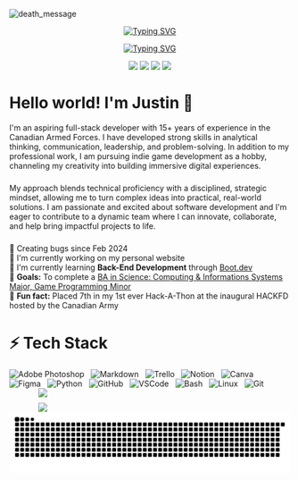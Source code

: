 ![death_message](https://github.com/user-attachments/assets/68d69098-3066-4ca0-b2b2-1eb6471bb4a5)

<p align="center">
<a href="https://git.io/typing-svg"><img src="https://readme-typing-svg.demolab.com?font=Roboto+Mono&weight=500&size=40&duration=3000&pause=500&color=18677F&center=true&vCenter=true&width=435&height=50&lines=Full+Stack+Web+Dev;Indie+Game+Dev" alt="Typing SVG" /></a>
</p>
<p align="center">
<a href="https://git.io/typing-svg"><img src="https://readme-typing-svg.demolab.com?font=Roboto+Mono&weight=500&size=30&duration=3000&pause=500&color=18677F&center=true&vCenter=true&width=435&height=50&lines=Coding%2C+Creating%2C+Gaming" alt="Typing SVG" /></a>
</p>
<p align="center">
<a href = "mailto: justin.mnge@gmail.com"><img src="https://img.shields.io/badge/Gmail-D14836?style=for-the-badge&logo=gmail&logoColor=white"></a>
<a href="https://www.facebook.com/justin.mnge1"><img src="https://img.shields.io/badge/Facebook-1DA1F2?style=for-the-badge&logo=facebook&logoColor=white"></a>
<a href="https://www.instagram.com/j.mnge/"><img src="https://img.shields.io/badge/Instagram-E4405F?style=for-the-badge&logo=instagram&logoColor=white"></a>
<a href="https://www.linkedin.com/in/justin-mnge/"><img src="https://img.shields.io/badge/LinkedIn-0077B5?style=for-the-badge&logo=linkedin&logoColor=white"></a>
</p>

<h1> Hello world! I'm Justin 👋 </h1>

I'm an aspiring full-stack developer with 15+ years of experience in the Canadian Armed Forces. I have developed strong skills in analytical thinking, communication, leadership, and problem-solving. In addition to my professional work, I am pursuing indie game development as a hobby, channeling my creativity into building immersive digital experiences.

###

My approach blends technical proficiency with a disciplined, strategic mindset, allowing me to turn complex ideas into practical, real-world solutions. I am passionate and excited about software development and I'm eager to contribute to a dynamic team where I can innovate, collaborate, and help bring impactful projects to life.

###

<p align="left">
  
  🐛 Creating bugs since Feb 2024<br>
  🔭 I'm currently working on my personal website<br>
  🌱 I'm currently learning **Back-End Development** through [Boot.dev](https://boot.dev)<br>
  🎯 **Goals:** To complete a [BA in Science: Computing & Informations Systems Major, Game Programming Minor](https://www.athabascau.ca/programs/summary/bachelor-of-science-in-computing-and-information-systems.html#overview)<br>
  🎲 **Fun fact:** Placed 7th in my 1st ever Hack-A-Thon at the inaugural HACKFD hosted by the Canadian Army</p>

# ⚡ Tech Stack

<div style="display: inline-block;">
  <img alt="Adobe Photoshop" height="40" width="40" src="https://cdn.jsdelivr.net/gh/devicons/devicon@latest/icons/photoshop/photoshop-original.svg" />&nbsp;&nbsp;
  <img alt="Markdown" height="40" width="40" src="https://cdn.jsdelivr.net/gh/devicons/devicon@latest/icons/markdown/markdown-original.svg" />&nbsp;&nbsp;
  <img alt="Trello" height="40" width="40" src="https://cdn.jsdelivr.net/gh/devicons/devicon@latest/icons/trello/trello-original.svg" />&nbsp;&nbsp;
  <img alt="Notion" height="40" width="40" src="https://cdn.jsdelivr.net/gh/devicons/devicon@latest/icons/notion/notion-original.svg" />&nbsp;&nbsp;
  <img alt="Canva" height="40" width="40" src="https://cdn.jsdelivr.net/gh/devicons/devicon@latest/icons/canva/canva-original.svg" />&nbsp;&nbsp;
  <img alt="Figma" height="40" width="40" src="https://cdn.jsdelivr.net/gh/devicons/devicon@latest/icons/figma/figma-original.svg" />&nbsp;&nbsp;
  <img alt="Python" height="40" width="40" src="https://cdn.jsdelivr.net/gh/devicons/devicon@latest/icons/python/python-original.svg" />&nbsp;&nbsp;
  <img alt="GitHub" height="40" width="40" src="https://cdn.jsdelivr.net/gh/devicons/devicon/icons/github/github-original.svg" />&nbsp;&nbsp;
  <img alt="VSCode" height="40" width="40" src="https://cdn.jsdelivr.net/gh/devicons/devicon@latest/icons/vscode/vscode-original.svg" />&nbsp;&nbsp;
  <img alt="Bash" height="40" width="40" src="https://cdn.jsdelivr.net/gh/devicons/devicon/icons/bash/bash-original.svg" />&nbsp;&nbsp;
  <img alt="Linux" height="40" width="40" src="https://cdn.jsdelivr.net/gh/devicons/devicon/icons/linux/linux-original.svg" />&nbsp;&nbsp;
  <img alt="Git" height="40" width="40" src="https://cdn.jsdelivr.net/gh/devicons/devicon/icons/git/git-original.svg" />
</div>

<br>
<div align="center" style="display: flex; justify-content: center; gap: 10px; flex-wrap: wrap;">
  <img style="min-width: 400px; max-width: 48%;" src="https://github-readme-stats.vercel.app/api?username=justinmnge&show_icons=true&theme=codeSTACKr" />
  <img style="min-width: 400px; max-width: 48%;" src="https://github-readme-stats-git-masterrstaa-rickstaa.vercel.app/api/top-langs?username=justinmnge&show_icons=true&locale=en&layout=compact&theme=codeSTACKr&langs_count=10&card_width=320" />
</div>

<picture>
  <source media="(prefers-color-scheme: dark)" srcset="https://raw.githubusercontent.com/justinmnge/justinmnge/output/github-snake-dark.svg" />
  <source media="(prefers-color-scheme: light)" srcset="https://raw.githubusercontent.com/justinmnge/justinmnge/output/github-snake.svg" />
  <img alt="github-snake" src="https://raw.githubusercontent.com/justinmnge/justinmnge/output/github-snake.svg" />
</picture>

<!--
**justinmnge/justinmnge** is a ✨ _special_ ✨ repository because its `README.md` (this file) appears on your GitHub profile.

Here are some ideas to get you started:

- 🔭 I’m currently working on ...
- 🌱 I’m currently learning ...
- 👯 I’m looking to collaborate on ...
- 🤔 I’m looking for help with ...
- 💬 Ask me about ...
- 📫 How to reach me: ...
- 😄 Pronouns: ...
- ⚡ Fun fact: ...
-->
